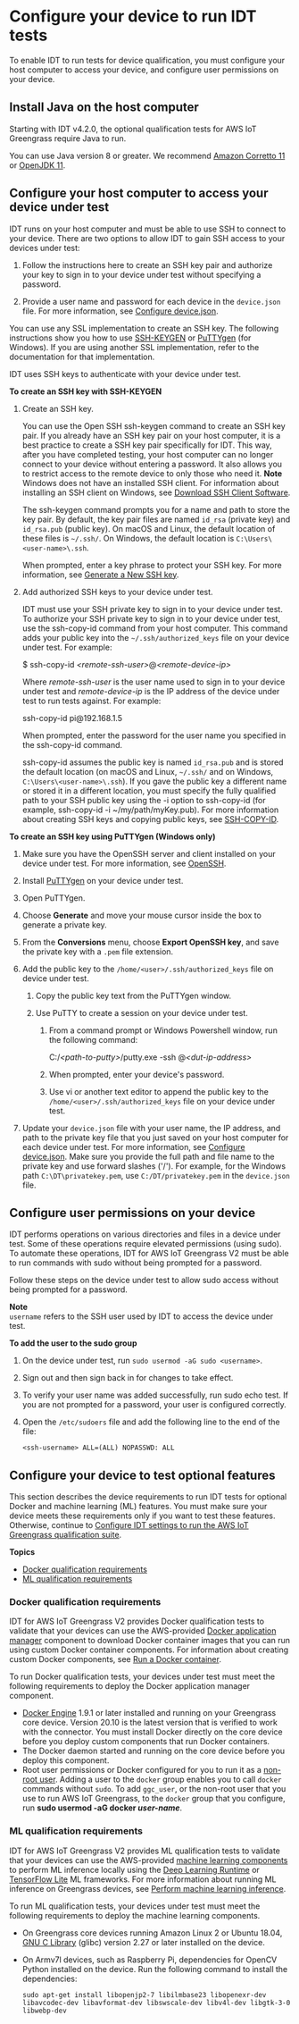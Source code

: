 # Configure your device to run IDT tests<a name="device-config-setup"></a>

To enable IDT to run tests for device qualification, you must configure your host computer to access your device, and configure user permissions on your device\.

## Install Java on the host computer<a name="install-java-for-idt"></a>

Starting with IDT v4\.2\.0, the optional qualification tests for AWS IoT Greengrass require Java to run\.

You can use Java version 8 or greater\. We recommend [Amazon Corretto 11](http://aws.amazon.com/corretto/) or [OpenJDK 11](https://openjdk.java.net/)\.

## Configure your host computer to access your device under test<a name="configure-host"></a>

IDT runs on your host computer and must be able to use SSH to connect to your device\. There are two options to allow IDT to gain SSH access to your devices under test:

1. Follow the instructions here to create an SSH key pair and authorize your key to sign in to your device under test without specifying a password\.

1. Provide a user name and password for each device in the `device.json` file\. For more information, see [Configure device\.json](set-config.md#device-config)\.

You can use any SSL implementation to create an SSH key\. The following instructions show you how to use [SSH\-KEYGEN](https://www.ssh.com/ssh/keygen/) or [ PuTTYgen](https://www.ssh.com/ssh/putty/windows/puttygen) \(for Windows\)\. If you are using another SSL implementation, refer to the documentation for that implementation\.

IDT uses SSH keys to authenticate with your device under test\. 

**To create an SSH key with SSH\-KEYGEN**

1. Create an SSH key\.

   You can use the Open SSH ssh\-keygen command to create an SSH key pair\. If you already have an SSH key pair on your host computer, it is a best practice to create a SSH key pair specifically for IDT\. This way, after you have completed testing, your host computer can no longer connect to your device without entering a password\. It also allows you to restrict access to the remote device to only those who need it\.
**Note**  
Windows does not have an installed SSH client\. For information about installing an SSH client on Windows, see [Download SSH Client Software](https://www.ssh.com/ssh/#sec-Download-client-software)\.

   The ssh\-keygen command prompts you for a name and path to store the key pair\. By default, the key pair files are named `id_rsa` \(private key\) and `id_rsa.pub` \(public key\)\. On macOS and Linux, the default location of these files is `~/.ssh/`\. On Windows, the default location is `C:\Users\<user-name>\.ssh`\.

   When prompted, enter a key phrase to protect your SSH key\. For more information, see [Generate a New SSH key](https://www.ssh.com/ssh/keygen/)\.

1. Add authorized SSH keys to your device under test\.

   IDT must use your SSH private key to sign in to your device under test\. To authorize your SSH private key to sign in to your device under test, use the ssh\-copy\-id command from your host computer\. This command adds your public key into the `~/.ssh/authorized_keys` file on your device under test\. For example:

   $ ssh\-copy\-id *<remote\-ssh\-user>*@*<remote\-device\-ip>*

   Where *remote\-ssh\-user* is the user name used to sign in to your device under test and *remote\-device\-ip* is the IP address of the device under test to run tests against\. For example:

   ssh\-copy\-id pi@192\.168\.1\.5

   When prompted, enter the password for the user name you specified in the ssh\-copy\-id command\.

   ssh\-copy\-id assumes the public key is named `id_rsa.pub` and is stored the default location \(on macOS and Linux, `~/.ssh/` and on Windows, `C:\Users\<user-name>\.ssh`\)\. If you gave the public key a different name or stored it in a different location, you must specify the fully qualified path to your SSH public key using the \-i option to ssh\-copy\-id \(for example, ssh\-copy\-id \-i \~/my/path/myKey\.pub\)\. For more information about creating SSH keys and copying public keys, see [SSH\-COPY\-ID](https://www.ssh.com/ssh/copy-id)\.

**To create an SSH key using PuTTYgen \(Windows only\)**

1. Make sure you have the OpenSSH server and client installed on your device under test\. For more information, see [OpenSSH](https://www.openssh.com/)\.

1. Install [PuTTYgen](https://www.puttygen.com/) on your device under test\.

1. Open PuTTYgen\.

1. Choose **Generate** and move your mouse cursor inside the box to generate a private key\.

1. From the **Conversions** menu, choose **Export OpenSSH key**, and save the private key with a `.pem` file extension\.

1. Add the public key to the `/home/<user>/.ssh/authorized_keys` file on device under test\.

   1. Copy the public key text from the PuTTYgen window\.

   1. Use PuTTY to create a session on your device under test\.

      1. From a command prompt or Windows Powershell window, run the following command:

          C:/*<path\-to\-putty>*/putty\.exe \-ssh *<user>*@*<dut\-ip\-address>*  

      1. When prompted, enter your device's password\.

      1. Use vi or another text editor to append the public key to the `/home/<user>/.ssh/authorized_keys` file on your device under test\.

1. Update your `device.json` file with your user name, the IP address, and path to the private key file that you just saved on your host computer for each device under test\. For more information, see [Configure device\.json](set-config.md#device-config)\. Make sure you provide the full path and file name to the private key and use forward slashes \('/'\)\. For example, for the Windows path `C:\DT\privatekey.pem`, use `C:/DT/privatekey.pem` in the `device.json` file\. 

## Configure user permissions on your device<a name="root-access"></a>

IDT performs operations on various directories and files in a device under test\. Some of these operations require elevated permissions \(using sudo\)\. To automate these operations, IDT for AWS IoT Greengrass V2 must be able to run commands with sudo without being prompted for a password\.

Follow these steps on the device under test to allow sudo access without being prompted for a password\. 

**Note**  
`username` refers to the SSH user used by IDT to access the device under test\.

**To add the user to the sudo group**

1. On the device under test, run `sudo usermod -aG sudo <username>`\.

1. Sign out and then sign back in for changes to take effect\.

1. To verify your user name was added successfully, run sudo echo test\. If you are not prompted for a password, your user is configured correctly\.

1. Open the `/etc/sudoers` file and add the following line to the end of the file:

   `<ssh-username> ALL=(ALL) NOPASSWD: ALL`

## Configure your device to test optional features<a name="optional-feature-config"></a>

This section describes the device requirements to run IDT tests for optional Docker and machine learning \(ML\) features\. You must make sure your device meets these requirements only if you want to test these features\. Otherwise, continue to [Configure IDT settings to run the AWS IoT Greengrass qualification suite](set-config.md)\.

**Topics**
+ [Docker qualification requirements](#idt-config-docker-components)
+ [ML qualification requirements](#idt-config-ml-components)

### Docker qualification requirements<a name="idt-config-docker-components"></a>

IDT for AWS IoT Greengrass V2 provides Docker qualification tests to validate that your devices can use the AWS\-provided [Docker application manager](docker-application-manager-component.md) component to download Docker container images that you can run using custom Docker container components\. For information about creating custom Docker components, see [Run a Docker container](run-docker-container.md)\.

To run Docker qualification tests, your devices under test must meet the following requirements to deploy the Docker application manager component\.
+ <a name="docker-application-manager-component-requirements-docker-engine"></a>[Docker Engine](https://docs.docker.com/engine/) 1\.9\.1 or later installed and running on your Greengrass core device\. Version 20\.10 is the latest version that is verified to work with the connector\. You must install Docker directly on the core device before you deploy custom components that run Docker containers\. 
+ <a name="docker-application-manager-component-requirements-docker-daemon"></a>The Docker daemon started and running on the core device before you deploy this component\. 
+ <a name="docker-application-manager-component-requirements-root-user"></a>Root user permissions or Docker configured for you to run it as a [non\-root user](https://docs.docker.com/engine/install/linux-postinstall/)\. Adding a user to the `docker` group enables you to call `docker` commands without `sudo`\. To add `ggc_user`, or the non\-root user that you use to run AWS IoT Greengrass, to the `docker` group that you configure, run **sudo usermod \-aG docker *user\-name***\.

### ML qualification requirements<a name="idt-config-ml-components"></a>

IDT for AWS IoT Greengrass V2 provides ML qualification tests to validate that your devices can use the AWS\-provided [machine learning components](machine-learning-components.md) to perform ML inference locally using the [Deep Learning Runtime](https://github.com/neo-ai/neo-ai-dlr) or [TensorFlow Lite](https://www.tensorflow.org/lite) ML frameworks\. For more information about running ML inference on Greengrass devices, see [Perform machine learning inference](perform-machine-learning-inference.md)\.

To run ML qualification tests, your devices under test must meet the following requirements to deploy the machine learning components\.<a name="ml-component-requirements"></a>
+ <a name="ml-req-glibc"></a>On Greengrass core devices running Amazon Linux 2 or Ubuntu 18\.04, [GNU C Library](https://www.gnu.org/software/libc/) \(glibc\) version 2\.27 or later installed on the device\.
+ On Armv7l devices, such as Raspberry Pi, dependencies for OpenCV Python installed on the device\. Run the following command to install the dependencies: 

  ```
  sudo apt-get install libopenjp2-7 libilmbase23 libopenexr-dev libavcodec-dev libavformat-dev libswscale-dev libv4l-dev libgtk-3-0 libwebp-dev
  ```